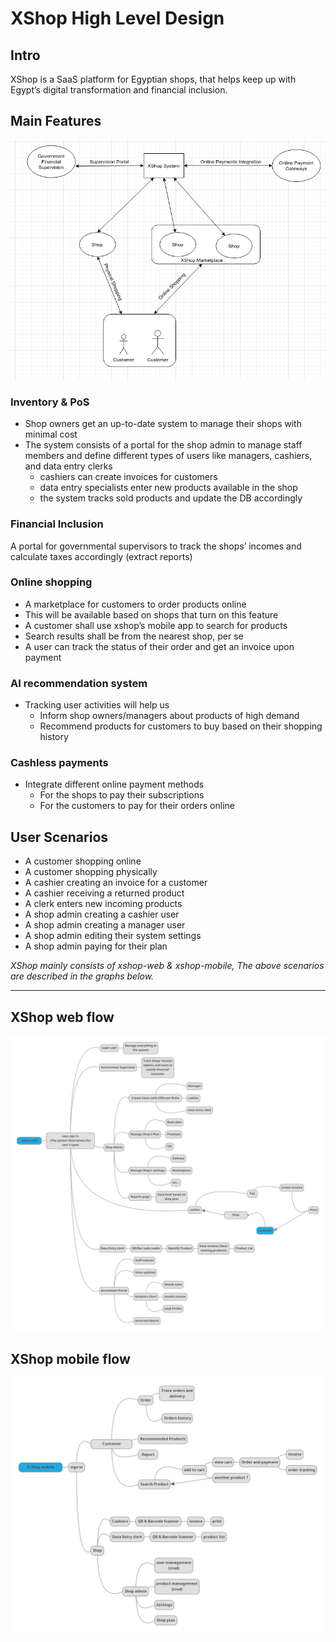 # XShop High Level Design

## Intro

XShop is a SaaS platform for Egyptian shops, that helps keep up with Egypt’s digital transformation and financial inclusion.

## Main Features

![HLD of main features](https://raw.githubusercontent.com/AhmedAbdallah125/HLD-/master/xshop-main%20features%20map.png)

### Inventory & PoS

- Shop owners get an up-to-date system to manage their shops with minimal cost
- The system consists of a portal for the shop admin to manage staff members and define different types of users like managers, cashiers, and data entry clerks
  - cashiers can create invoices for customers
  - data entry specialists enter new products available in the shop
  - the system tracks sold products and update the DB accordingly

### Financial Inclusion

A portal for governmental supervisors to track the shops’ incomes and calculate taxes accordingly (extract reports)

### Online shopping

- A marketplace for customers to order products online
- This will be available based on shops that turn on this feature
- A customer shall use xshop’s mobile app to search for products
- Search results shall be from the nearest shop, per se
- A user can track the status of their order and get an invoice upon payment

### AI recommendation system

- Tracking user activities will help us
  - Inform shop owners/managers about products of high demand
  - Recommend products for customers to buy based on their shopping history

### Cashless payments

- Integrate different online payment methods
  - For the shops to pay their subscriptions
  - For the customers to pay for their orders online

## User Scenarios

- A customer shopping online
- A customer shopping physically
- A cashier creating an invoice for a customer
- A cashier receiving a returned product
- A clerk enters new incoming products
- A shop admin creating a cashier user
- A shop admin creating a manager user
- A shop admin editing their system settings
- A shop admin paying for their plan

*XShop mainly consists of xshop-web & xshop-mobile, The above scenarios are described in the graphs below.*

-----

## XShop web flow

![XSHOP web flow](https://raw.githubusercontent.com/egypt-shops/xshop-docs/1aa02bf44f8efb0fc52c0fb013a391bf2d215877/assets/images/xshop-web.map.svg)

## XShop mobile flow

![XSHOP mobile flow](https://raw.githubusercontent.com/AhmedAbdallah125/HLD-/master/xshop-mobile%20map.png)
